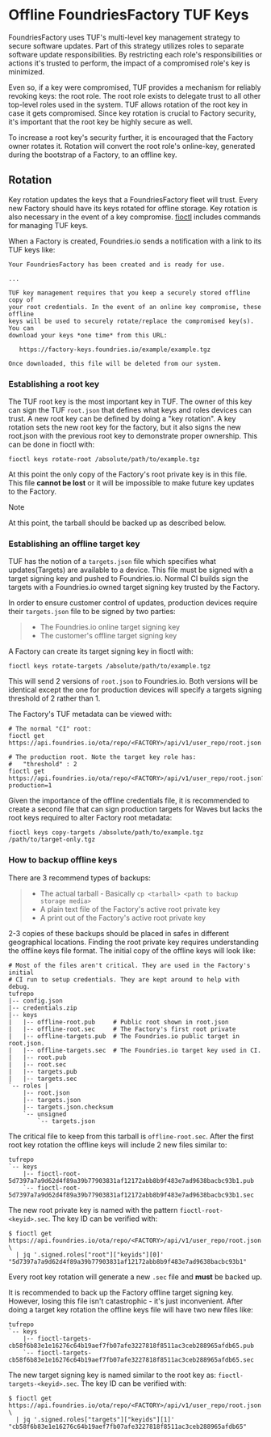 # Offline FoundriesFactory TUF Keys

FoundriesFactory uses TUF's multi-level key management strategy to
secure software updates. Part of this strategy utilizes roles to
separate software update responsibilities. By restricting each role's
responsibilities or actions it's trusted to perform, the impact of a
compromised role's key is minimized.

Even so, if a key were compromised, TUF provides a mechanism for
reliably revoking keys: the root role. The root role exists to delegate
trust to all other top-level roles used in the system. TUF allows
rotation of the root key in case it gets compromised. Since key rotation
is crucial to Factory security, it's important that the root key be
highly secure as well.

To increase a root key's security further, it is encouraged that the
Factory owner rotates it. Rotation will convert the root role's
online-key, generated during the bootstrap of a Factory, to an offline
key.

## Rotation

Key rotation updates the keys that a FoundriesFactory fleet will trust.
Every new Factory should have its keys rotated for offline storage. Key
rotation is also necessary in the event of a key compromise.
[fioctl](https://github.com/foundriesio/fioctl) includes commands for
managing TUF keys.

When a Factory is created, Foundries.io sends a notification with a link
to its TUF keys like:

    Your FoundriesFactory has been created and is ready for use.

    ...

    TUF key management requires that you keep a securely stored offline copy of
    your root credentials. In the event of an online key compromise, these offline
    keys will be used to securely rotate/replace the compromised key(s). You can
    download your keys *one time* from this URL:

       https://factory-keys.foundries.io/example/example.tgz

    Once downloaded, this file will be deleted from our system.

### Establishing a root key

The TUF root key is the most important key in TUF. The owner of this key
can sign the TUF `root.json` that defines what keys and roles devices
can trust. A new root key can be defined by doing a "key rotation". A
key rotation sets the new root key for the factory, but it also signs
the new root.json with the previous root key to demonstrate proper
ownership. This can be done in fioctl with:

    fioctl keys rotate-root /absolute/path/to/example.tgz

At this point the only copy of the Factory's root private key is in this
file. This file **cannot be lost** or it will be impossible to make
future key updates to the Factory.

Note

At this point, the tarball should be backed up as described below.

### Establishing an offline target key

TUF has the notion of a `targets.json` file which specifies what
updates(Targets) are available to a device. This file must be signed
with a target signing key and pushed to Foundries.io. Normal CI builds
sign the targets with a Foundries.io owned target signing key trusted by
the Factory.

In order to ensure customer control of updates, production devices
require their `targets.json` file to be signed by two parties:

> -   The Foundries.io online target signing key
> -   The customer's offline target signing key

A Factory can create its target signing key in fioctl with:

    fioctl keys rotate-targets /absolute/path/to/example.tgz

This will send 2 versions of `root.json` to Foundries.io. Both versions
will be identical except the one for production devices will specify a
targets signing threshold of 2 rather than 1.

The Factory's TUF metadata can be viewed with:

    # The normal "CI" root:
    fioctl get https://api.foundries.io/ota/repo/<FACTORY>/api/v1/user_repo/root.json

    # The production root. Note the target key role has:
    #   "threshold" : 2
    fioctl get https://api.foundries.io/ota/repo/<FACTORY>/api/v1/user_repo/root.json?production=1

Given the importance of the offline credentials file, it is recommended
to create a second file that can sign production targets for Waves but
lacks the root keys required to alter Factory root metadata:

    fioctl keys copy-targets /absolute/path/to/example.tgz /path/to/target-only.tgz

### How to backup offline keys

There are 3 recommend types of backups:

> -   The actual tarball - Basically
>     `cp <tarball> <path to backup storage media>`
> -   A plain text file of the Factory's active root private key
> -   A print out of the Factory's active root private key

2-3 copies of these backups should be placed in safes in different
geographical locations. Finding the root private key requires
understanding the offline keys file format. The initial copy of the
offline keys will look like:

    # Most of the files aren't critical. They are used in the Factory's initial
    # CI run to setup credentials. They are kept around to help with debug.
    tufrepo
    |-- config.json
    |-- credentials.zip
    |-- keys
    |   |-- offline-root.pub     # Public root shown in root.json
    |   |-- offline-root.sec     # The Factory's first root private
    |   |-- offline-targets.pub  # The Foundries.io public target in root.json.
    |   |-- offline-targets.sec  # The Foundries.io target key used in CI.
    |   |-- root.pub
    |   |-- root.sec
    |   |-- targets.pub
    |   |-- targets.sec
    `-- roles |
        |-- root.json
        |-- targets.json
        |-- targets.json.checksum
        `-- unsigned
            `-- targets.json

The critical file to keep from this tarball is `offline-root.sec`. After
the first root key rotation the offline keys will include 2 new files
similar to:

    tufrepo
    `-- keys
        |-- fioctl-root-5d7397a7a9d62d4f89a39b77903831af12172abb8b9f483e7ad9638bacbc93b1.pub
        `-- fioctl-root-5d7397a7a9d62d4f89a39b77903831af12172abb8b9f483e7ad9638bacbc93b1.sec

The new root private key is named with the pattern
`fioctl-root-<keyid>.sec`. The key ID can be verified with:

    $ fioctl get https://api.foundries.io/ota/repo/<FACTORY>/api/v1/user_repo/root.json \
      | jq '.signed.roles["root"]["keyids"][0]'
    "5d7397a7a9d62d4f89a39b77903831af12172abb8b9f483e7ad9638bacbc93b1"

Every root key rotation will generate a new `.sec` file and **must** be
backed up.

It is recommended to back up the Factory offline target signing key.
However, losing this file isn't catastrophic - it's just inconvenient.
After doing a target key rotation the offline keys file will have two
new files like:

    tufrepo
    `-- keys
        |-- fioctl-targets-cb58f6b83e1e16276c64b19aef7fb07afe3227818f8511ac3ceb288965afdb65.pub
        `-- fioctl-targets-cb58f6b83e1e16276c64b19aef7fb07afe3227818f8511ac3ceb288965afdb65.sec

The new target signing key is named similar to the root key as:
`fioctl-targets-<keyid>.sec`. The key ID can be verified with:

    $ fioctl get https://api.foundries.io/ota/repo/<FACTORY>/api/v1/user_repo/root.json \
      | jq '.signed.roles["targets"]["keyids"][1]'
    "cb58f6b83e1e16276c64b19aef7fb07afe3227818f8511ac3ceb288965afdb65"
